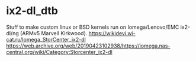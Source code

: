 # ix2-dl_dtb
Stuff to make custom linux or BSD kernels run on Iomega/Lenovo/EMC ix2-dl/ng (ARMv5 Marvell Kirkwood).
https://wikidevi.wi-cat.ru/Iomega_StorCenter_ix2-dl
https://web.archive.org/web/20190423102938/https://iomega.nas-central.org/wiki/Category:Storcenter_ix2-dl
